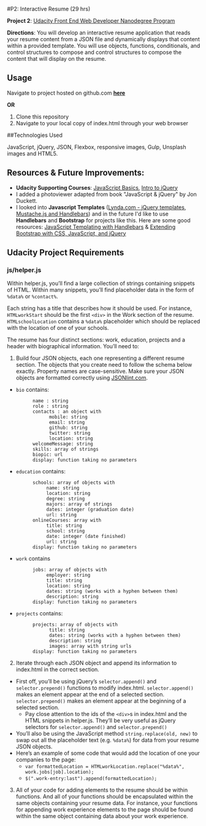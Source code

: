 #P2: Interactive Resume (29 hrs)

**Project 2**: [Udacity Front End Web Developer Nanodegree Program](https://www.udacity.com/course/front-end-web-developer-nanodegree--nd001)

**Directions**: You will develop an interactive resume application that reads your resume content from a JSON file and dynamically displays that content within a provided template. You will use objects, functions, conditionals, and control structures to compose and control structures to compose the content that will display on the resume.

Usage
-----
Navigate to project hosted on github.com [**here**](http://klammertime.github.io/P2-Interactive-Resume/)

**OR**

1. Clone this repository
2. Navigate to your local copy of index.html through your web browser 


##Technologies Used

JavaScript, jQuery, JSON, Flexbox, responsive images, Gulp, Unsplash images and HTML5.

## Resources & Future Improvements: 
* **Udacity Supporting Courses**: [JavaScript Basics](https://www.udacity.com/course/javascript-basics--ud804), [Intro to jQuery](https://www.udacity.com/course/intro-to-jquery--ud245)
* I added a photoviewer adapted from book "JavaScript & jQuery" by Jon Duckett.
* I looked into **Javascript Templates** ([Lynda.com - jQuery templates, Mustache.js and Handlebars](http://www.lynda.com/Web-Interaction-Design-tutorials/Welcome/156166/171019-4.html?)) and in the future I'd like to use **Handlebars** and **Bootstrap** for projects like this. Here are some good resources: [JavaScript Templating with Handlebars](https://app.pluralsight.com/library/courses/handlebars-javascript-templating/table-of-contents) & [Extending Bootstrap with CSS, JavaScript, and jQuery](https://app.pluralsight.com/library/courses/extending-bootstrap-css-javascript-jquery/table-of-contents)

## Udacity Project Requirements
### js/helper.js
Within helper.js, you’ll find a large collection of strings containing snippets of HTML. Within many snippets, you’ll find placeholder data in the form of `%data%` or `%contact%`.

Each string has a title that describes how it should be used. For instance, `HTMLworkStart` should be the first `<div>` in the Work section of the resume. `HTMLschoolLocation` contains a `%data%` placeholder which should be replaced with the location of one of your schools.

The resume has four distinct sections: work, education, projects and a header with biographical information. You’ll need to:

1. Build four JSON objects, each one representing a different resume section. The objects that you create need to follow the schema below exactly. Property names are case-sensitive. Make sure your JSON objects are formatted correctly using <a href="http://jsonlint.com/" target="_blank">JSONlint.com</a>.

* `bio` contains:

            name : string
            role : string
            contacts : an object with
                  mobile: string
                  email: string
                  github: string
                  twitter: string
                  location: string
            welcomeMessage: string
            skills: array of strings
            biopic: url
            display: function taking no parameters

* `education` contains:

            schools: array of objects with
                 name: string
                 location: string
                 degree: string
                 majors: array of strings
                 dates: integer (graduation date)
                 url: string
            onlineCourses: array with
                 title: string
                 school: string
                 date: integer (date finished)
                 url: string
            display: function taking no parameters

* `work` contains

            jobs: array of objects with
                 employer: string
                 title: string
                 location: string
                 dates: string (works with a hyphen between them)
                 description: string
            display: function taking no parameters

* `projects` contains:

            projects: array of objects with
                  title: string
                  dates: string (works with a hyphen between them)
                  description: string
                  images: array with string urls
            display: function taking no parameters

2. Iterate through each JSON object and append its information to index.html in the correct section.
 * First off, you’ll be using jQuery’s `selector.append()` and `selector.prepend()` functions to modify index.html. `selector.append()` makes an element appear at the end of a selected section. `selector.prepend()` makes an element appear at the beginning of a selected section.
   * Pay close attention to the ids of the `<div>`s in index.html and the HTML snippets in helper.js. They’ll be very useful as jQuery selectors for `selector.append()` and `selector.prepend()`
* You’ll also be using the JavaScript method `string.replace(old, new)` to swap out all the placeholder text (e.g. `%data%`) for data from your resume JSON objects.
* Here’s an example of some code that would add the location of one your companies to the page:
   * `var formattedLocation = HTMLworkLocation.replace("%data%", work.jobs[job].location);`
   * `$(".work-entry:last").append(formattedLocation);`
3. All of your code for adding elements to the resume should be within functions. And all of your functions should be encapsulated within the same objects containing your resume data. For instance, your functions for appending work experience elements to the page should be found within the same object containing data about your work experience.

